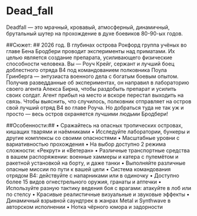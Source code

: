 # Dead_fall
Deadfall — это мрачный, кровавый, атмосферный, динамичный, брутальный шутер на прохождение в духе боевиков 80-90-ых годов.

##Сюжет: ##
2026 год. В глубинах острова Рокфорд группа учёных во главе Бена Бродбери проводит эксперименты над приматами. Их целью является создание препарата, усиливающего физические способности человека. Вы — Роуч Крейг, сержант и лучший боец доблестного отряда B4 под командованием полковника Поула Гринберга — энтузиаста военного дела с богатым боевым опытом. Получив разведданные об экспериментах, он направил в лабораторию своего агента Алекса Бирна, чтобы раздобыть препарат и усилить своих солдат. Агент прибыл на место и вскоре перестал выходить на связь. Чтобы выяснить, что случилось, полковник отправляет на остров свой лучший отряд B4 во главе Роуча. Но добраться туда не так уж и просто — весь остров охраняется лучшими людьми Бродбери!

##Особенности:##
• Сражайтесь на опасных тропических островах, кишащих тварями и наёмниками
• Исследуйте лаборатории, бункеры и другие комплексы со своими опасностями
• Масштабные уровни с вариативностью прохождения
• На выбор доступно 2 режима сложности: «Рекрут» и «Ветеран»
• Различные транспортные средства в вашем распоряжении: военные хаммеры и катера с пулемётом и ракетной установкой на борту, и даже танки
• Выполняйте различные опасные миссии по пути к вашей цели
• Система командования отрядом B4: действуйте с напарниками или в одиночку
• Доступно более 15 видов огнестрельного оружия, гранаты и аптечки
• Используйте разную тактику ведения боя с врагами: атакуйте в лоб или по стелсу
• Красивые реалистичные визуальные и звуковые эффекты
• Динамичный взрывной саундтрек в жанрах Metal и Synthwave в авторском исполнении
• Нотка чёрного юмора и задорности
